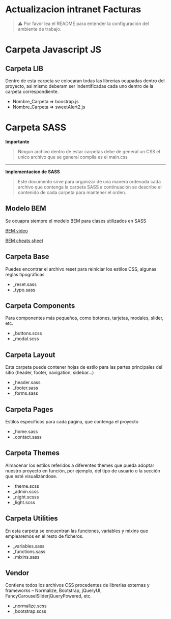 # Actualizacion intranet Facturas

> :warning: Por favor lea el README para entender la configuración del ambiente de trabajo.

# Carpeta Javascript JS

## Carpeta LIB
Dentro de esta carpeta se colocaran todas las librerias ocupadas dentro del proyecto, asi mismo deberam ser indentificadas cada uno dentro de la carpeta correspondiente.

* Nombre_Carpeta => boostrap.js
* Nombre_Carpeta => sweetAlert2.js

# Carpeta SASS

**Importante**
> Ningun archivo dentro de estar carpetas debe de general un CSS el unico archivo que se general compila es el main.css

---

**Implementacion de SASS**
> Este documento sirve para organizar de una manera ordenada cada archivo que contenga la carpeta SASS a continuacion se describe el contenido de cada carpeta para mantener el orden.

## Modelo BEM

Se ocuapra siempre el modelo BEM para clases utilizados en SASS

[BEM video](https://www.youtube.com/watch?v=bvnzyXGkNY4&ab_channel=FalconMasters)

[BEM cheats sheet](https://9elements.com/bem-cheat-sheet/)

## Carpeta Base

Puedes encontrar el archivo reset para reiniciar los estilos CSS, algunas reglas tipográficas

* _reset.sass
* _typo.sass

## Carpeta Components
Para componentes más pequeños, como botones, tarjetas, modales, slider, etc.
* _buttons.scss
* _modal.scss

## Carpeta Layout
Esta carpeta puede contener hojas de estilo para las partes principales del sitio (header, footer, navigation, sidebar…)

* _header.sass
* _footer.sass
* _forms.sass

## Carpeta Pages
Estilos específicos para cada página, que contenga el proyecto

* _home.sass
* _contact.sass

## Carpeta Themes
Almacenar los estilos referidos a diferentes themes que pueda adoptar nuestro proyecto en función, por ejemplo, del tipo de usuario o la sección que esté visualizándose.

* _theme.scss
* _admin.scss
* _night.scsss
* _light.scss

## Carpeta Utilities
En esta carpeta se encuentran las funciones, variables y mixins que emplearemos en el resto de ficheros.

* _variables.sass
* _functions.sass
* _mixins.sass

## Vendor
Contiene todos los archivos CSS procedentes de librerías externas y frameworks – Normalize, Bootstrap, jQueryUI, FancyCarouselSliderjQueryPowered, etc.

* _normalize.scss
* _bootstrap.scss
